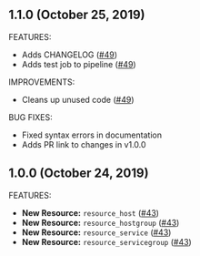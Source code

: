 ## 1.1.0 (October 25, 2019)

FEATURES:

* Adds CHANGELOG ([#49](https://github.com/devopsdunkin/terraform-provider-nagios/pull/49))
* Adds test job to pipeline ([#49](https://github.com/devopsdunkin/terraform-provider-nagios/pull/49))

IMPROVEMENTS:

* Cleans up unused code ([#49](https://github.com/devopsdunkin/terraform-provider-nagios/pull/49))

BUG FIXES:

* Fixed syntax errors in documentation
* Adds PR link to changes in v1.0.0

## 1.0.0 (October 24, 2019)

FEATURES:

* **New Resource:** `resource_host` ([#43](https://github.com/devopsdunkin/terraform-provider-nagios/pull/43))
* **New Resource:** `resource_hostgroup` ([#43](https://github.com/devopsdunkin/terraform-provider-nagios/pull/43))
* **New Resource:** `resource_service` ([#43](https://github.com/devopsdunkin/terraform-provider-nagios/pull/43))
* **New Resource:** `resource_servicegroup` ([#43](https://github.com/devopsdunkin/terraform-provider-nagios/pull/43))